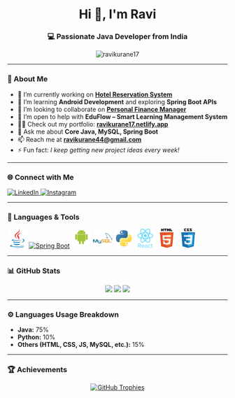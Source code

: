 <h1 align="center">Hi 👋, I'm Ravi</h1>
<h3 align="center">💻 Passionate Java Developer from India</h3>

<p align="center">
  <img src="https://komarev.com/ghpvc/?username=ravikurane17&label=Profile%20views&color=0e75b6&style=flat" alt="ravikurane17" />
</p>

---

### 🚀 About Me

- 🔭 I’m currently working on **[Hotel Reservation System](https://github.com/RaviKurane17/HOTEL_RESERVATION_SYSTEM.git)**
- 🌱 I’m learning **Android Development** and exploring **Spring Boot APIs**
- 👯 I’m looking to collaborate on **[Personal Finance Manager](https://github.com/RaviKurane17/HOTEL_RESERVATION_SYSTEM.git)**
- 🤝 I’m open to help with **EduFlow – Smart Learning Management System**
- 👨‍💻 Check out my portfolio: **[ravikurane17.netlify.app](https://ravikurane17.netlify.app)**
- 💬 Ask me about **Core Java, MySQL, Spring Boot**
- 📫 Reach me at **ravikurane44@gmail.com**
- ⚡ Fun fact: *I keep getting new project ideas every week!*

---

### 🌐 Connect with Me

<p align="left">
  <a href="https://linkedin.com/in/ravindra-kurane" target="_blank">
    <img src="https://raw.githubusercontent.com/rahuldkjain/github-profile-readme-generator/master/src/images/icons/Social/linked-in-alt.svg" alt="LinkedIn" width="40" height="30" />
  </a>
  <a href="https://instagram.com/ravikurane_17" target="_blank">
    <img src="https://raw.githubusercontent.com/rahuldkjain/github-profile-readme-generator/master/src/images/icons/Social/instagram.svg" alt="Instagram" width="40" height="30" />
  </a>
</p>

---

### 🧰 Languages & Tools

<p align="left">
  <a href="https://www.java.com" target="_blank"><img src="https://raw.githubusercontent.com/devicons/devicon/master/icons/java/java-original.svg" alt="Java" width="45" height="45"/></a>
  <a href="https://spring.io/" target="_blank"><img src="https://www.vectorlogo.zone/logos/springio/springio-icon.svg" alt="Spring Boot" width="45" height="45"/></a>
  <a href="https://developer.android.com" target="_blank"><img src="https://raw.githubusercontent.com/devicons/devicon/master/icons/android/android-original-wordmark.svg" alt="Android" width="45" height="45"/></a>
  <a href="https://www.mysql.com/" target="_blank"><img src="https://raw.githubusercontent.com/devicons/devicon/master/icons/mysql/mysql-original-wordmark.svg" alt="MySQL" width="45" height="45"/></a>
  <a href="https://www.python.org" target="_blank"><img src="https://raw.githubusercontent.com/devicons/devicon/master/icons/python/python-original.svg" alt="Python" width="45" height="45"/></a>
  <a href="https://reactjs.org/" target="_blank"><img src="https://raw.githubusercontent.com/devicons/devicon/master/icons/react/react-original-wordmark.svg" alt="React" width="45" height="45"/></a>
  <a href="https://www.w3.org/html/" target="_blank"><img src="https://raw.githubusercontent.com/devicons/devicon/master/icons/html5/html5-original-wordmark.svg" alt="HTML" width="45" height="45"/></a>
  <a href="https://www.w3schools.com/css/" target="_blank"><img src="https://raw.githubusercontent.com/devicons/devicon/master/icons/css3/css3-original-wordmark.svg" alt="CSS" width="45" height="45"/></a>
</p>

---

### 📊 GitHub Stats

<p align="center">
  <img src="https://img.shields.io/badge/Java-75%25-ED8B00?style=for-the-badge&logo=java&logoColor=white" />
  <img src="https://img.shields.io/badge/Python-10%25-3776AB?style=for-the-badge&logo=python&logoColor=yellow" />
  <img src="https://img.shields.io/badge/Others-15%25-9CA3AF?style=for-the-badge&logo=codeforces&logoColor=white" />
</p>

---

### ⚙️ Languages Usage Breakdown

- **Java:** 75%  
- **Python:** 10%  
- **Others (HTML, CSS, JS, MySQL, etc.):** 15%

---

### 🏆 Achievements

<p align="center">
  <a href="https://github.com/ryo-ma/github-profile-trophy">
    <img src="https://github-profile-trophy.vercel.app/?username=ravikurane17&theme=radical&no-frame=false&no-bg=false&margin-w=15" alt="GitHub Trophies" />
  </a>
</p>
